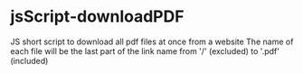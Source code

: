 # jsScript-downloadPDF
JS short script to download all pdf files at once from a website
The name of each file will be the last part of the link name from '/' (excluded) to '.pdf' (included)
